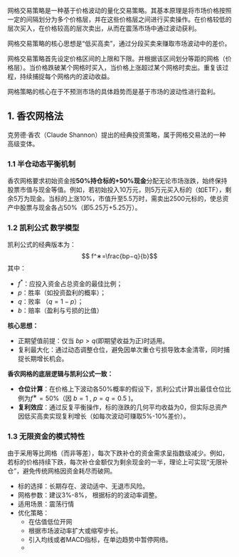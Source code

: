 网格交易策略是一种基于价格波动的量化交易策略。其基本原理是将市场价格按照一定的间隔划分为多个价格层，并在这些价格层之间进行买卖操作。在价格较低的层次买入，在价格较高的层次卖出，从而在震荡市场中通过波动获利。

网格交易策略的核心思想是“低买高卖”，通过分段买卖来赚取市场波动中的差价。

网格交易策略首先设定价格区间的上限和下限。并根据该区间划分等距的网格（价格层）。当价格跌破某个网格时买入，当价格上涨超过某个网格时卖出。重复该过程，持续捕捉每个网格内的波动收益。

网格策略的核心在于不预测市场的具体趋势而是基于市场的波动性进行盈利。


## 1. 香农网格法

克劳德·香农（Claude Shannon）提出的经典投资策略，属于网格交易法的一种高级变体。

### 1.1 半仓动态平衡机制
香农网格要求初始资金按​**​50%持仓标的+50%现金​**​分配无论市场涨跌，始终保持股票市值与现金等值。例如，若初始投入10万元，则5万元买入标的（如ETF），剩余5万为现金。当标的上涨10%，市值升至5.5万时，需卖出2500元标的，使总资产中股票与现金各占50%（即5.25万+5.25万）。

### 1.2 凯利公式  数学模型 
凯利公式的经典版本为：  
$$
f^∗=\frac{bp−q}{b}​  
$$
其中：
- $f^*$：应投入资金占总资金的最佳比例；
- $p$：胜率（如投资盈利的概率）；
- $q$：败率 $（q=1−p）$；
- $b$：赔率（盈利与亏损的比值）

**核心思想：**
- 正期望值前提：仅当 $bp > q$(即期望收益为正)时适用。
- 复利最大化：通过动态调整仓位，避免因单次重仓亏损导致本金清零，同时捕捉长期增长机会。

**香农网格的底层逻辑与凯利公式一致：**
- ​**​仓位计算​**​：在价格上下波动各50%概率的假设下，凯利公式计算出最佳仓位比例为$f^∗ = 50\%$（因 $b=1$ , $p=q=0.5$ )。
- ​**​复利效应​**​：通过反复平衡操作，标的涨跌的几何平均收益为0，但实际总资产因低买高卖实现复利增长（如每次波动可赚取5%-10%差价）。
### 1.3 无限资金的模式特性
由于采用等比网格（而非等差），每次下跌补仓的资金需求呈指数级减少。例如，若标的价格持续下跌，每次补仓金额仅为剩余现金的一半，理论上可实现“无限补仓”，避免传统网格因资金耗尽而破网。
- 标的选择：长期存在、波动适中、无退市风险。
- 网格参数：建议3%-8%， 根据标的的波动率调整。
- 适用场景：震荡行情
- 优化策略：
	- 在估值低位开网
	- 根据市场波动率扩大或缩窄步长。
	- 引入均线或者MACD指标，在单边趋势中暂停网络。
	- 
